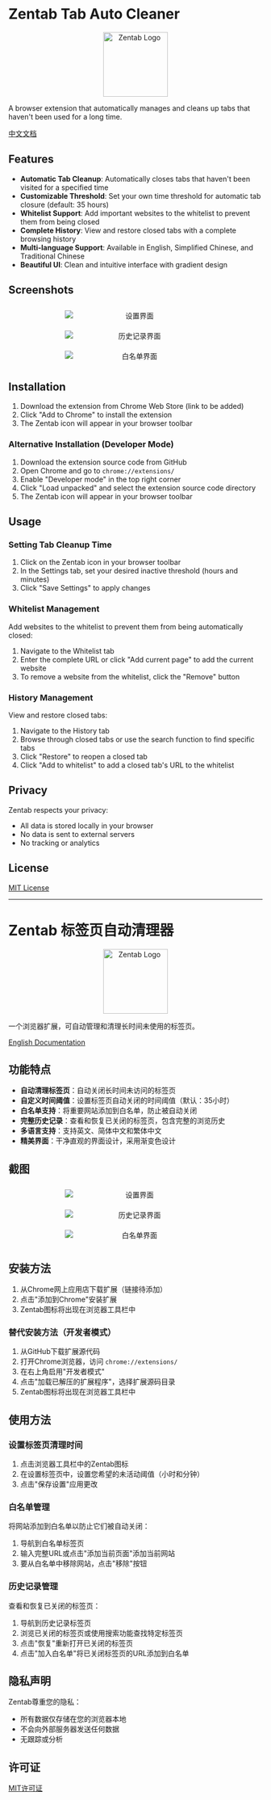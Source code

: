# Zentab Tab Auto Cleaner

<div align="center">
  <img src="images/icon128.png" alt="Zentab Logo" width="128" height="128">
</div>

A browser extension that automatically manages and cleans up tabs that haven't been used for a long time.

[中文文档](#zentab-标签页自动清理器)

## Features

- **Automatic Tab Cleanup**: Automatically closes tabs that haven't been visited for a specified time
- **Customizable Threshold**: Set your own time threshold for automatic tab closure (default: 35 hours)
- **Whitelist Support**: Add important websites to the whitelist to prevent them from being closed
- **Complete History**: View and restore closed tabs with a complete browsing history
- **Multi-language Support**: Available in English, Simplified Chinese, and Traditional Chinese
- **Beautiful UI**: Clean and intuitive interface with gradient design

## Screenshots

<div align="center" style="
    display: flex;
    justify-content: center;
    align-items: flex-start;
    gap: 20px;
    flex-wrap: wrap;
    max-width: 100%;
    overflow-x: auto;
    padding: 10px 0;
">
  <img src="screenshots/settings.png" alt="设置界面" style="
      flex: 1;
      min-width: 280px;
      max-width: 32%;
      height: auto;
      object-fit: contain;
      vertical-align: top;
  ">
  <img src="screenshots/history.png" alt="历史记录界面" style="
      flex: 1;
      min-width: 280px;
      max-width: 32%;
      height: auto;
      object-fit: contain;
      vertical-align: top;
  ">
  <img src="screenshots/whitelist.png" alt="白名单界面" style="
      flex: 1;
      min-width: 280px;
      max-width: 32%;
      height: auto;
      object-fit: contain;
      vertical-align: top;
  ">
</div>

## Installation

1. Download the extension from Chrome Web Store (link to be added)
2. Click "Add to Chrome" to install the extension
3. The Zentab icon will appear in your browser toolbar

### Alternative Installation (Developer Mode)

1. Download the extension source code from GitHub
2. Open Chrome and go to `chrome://extensions/`
3. Enable "Developer mode" in the top right corner
4. Click "Load unpacked" and select the extension source code directory
5. The Zentab icon will appear in your browser toolbar

## Usage

### Setting Tab Cleanup Time

1. Click on the Zentab icon in your browser toolbar
2. In the Settings tab, set your desired inactive threshold (hours and minutes)
3. Click "Save Settings" to apply changes

### Whitelist Management

Add websites to the whitelist to prevent them from being automatically closed:

1. Navigate to the Whitelist tab
2. Enter the complete URL or click "Add current page" to add the current website
3. To remove a website from the whitelist, click the "Remove" button

### History Management

View and restore closed tabs:

1. Navigate to the History tab
2. Browse through closed tabs or use the search function to find specific tabs
3. Click "Restore" to reopen a closed tab
4. Click "Add to whitelist" to add a closed tab's URL to the whitelist

## Privacy

Zentab respects your privacy:
- All data is stored locally in your browser
- No data is sent to external servers
- No tracking or analytics

## License

[MIT License](LICENSE)

---

# Zentab 标签页自动清理器

<div align="center">
  <img src="images/icon128.png" alt="Zentab Logo" width="128" height="128">
</div>

一个浏览器扩展，可自动管理和清理长时间未使用的标签页。

[English Documentation](#zentab-tab-auto-cleaner)

## 功能特点

- **自动清理标签页**：自动关闭长时间未访问的标签页
- **自定义时间阈值**：设置标签页自动关闭的时间阈值（默认：35小时）
- **白名单支持**：将重要网站添加到白名单，防止被自动关闭
- **完整历史记录**：查看和恢复已关闭的标签页，包含完整的浏览历史
- **多语言支持**：支持英文、简体中文和繁体中文
- **精美界面**：干净直观的界面设计，采用渐变色设计

## 截图

<div align="center" style="
    display: flex;
    justify-content: center;
    align-items: flex-start;
    gap: 20px;
    flex-wrap: wrap;
    max-width: 100%;
    overflow-x: auto;
    padding: 10px 0;
">
  <img src="screenshots/settings.png" alt="设置界面" style="
      flex: 1;
      min-width: 280px;
      max-width: 32%;
      height: auto;
      object-fit: contain;
      vertical-align: top;
  ">
  <img src="screenshots/history.png" alt="历史记录界面" style="
      flex: 1;
      min-width: 280px;
      max-width: 32%;
      height: auto;
      object-fit: contain;
      vertical-align: top;
  ">
  <img src="screenshots/whitelist.png" alt="白名单界面" style="
      flex: 1;
      min-width: 280px;
      max-width: 32%;
      height: auto;
      object-fit: contain;
      vertical-align: top;
  ">
</div>

## 安装方法

1. 从Chrome网上应用店下载扩展（链接待添加）
2. 点击"添加到Chrome"安装扩展
3. Zentab图标将出现在浏览器工具栏中

### 替代安装方法（开发者模式）

1. 从GitHub下载扩展源代码
2. 打开Chrome浏览器，访问 `chrome://extensions/`
3. 在右上角启用"开发者模式"
4. 点击"加载已解压的扩展程序"，选择扩展源码目录
5. Zentab图标将出现在浏览器工具栏中

## 使用方法

### 设置标签页清理时间

1. 点击浏览器工具栏中的Zentab图标
2. 在设置标签页中，设置您希望的未活动阈值（小时和分钟）
3. 点击"保存设置"应用更改

### 白名单管理

将网站添加到白名单以防止它们被自动关闭：

1. 导航到白名单标签页
2. 输入完整URL或点击"添加当前页面"添加当前网站
3. 要从白名单中移除网站，点击"移除"按钮

### 历史记录管理

查看和恢复已关闭的标签页：

1. 导航到历史记录标签页
2. 浏览已关闭的标签页或使用搜索功能查找特定标签页
3. 点击"恢复"重新打开已关闭的标签页
4. 点击"加入白名单"将已关闭标签页的URL添加到白名单

## 隐私声明

Zentab尊重您的隐私：
- 所有数据仅存储在您的浏览器本地
- 不会向外部服务器发送任何数据
- 无跟踪或分析

## 许可证

[MIT许可证](LICENSE)
